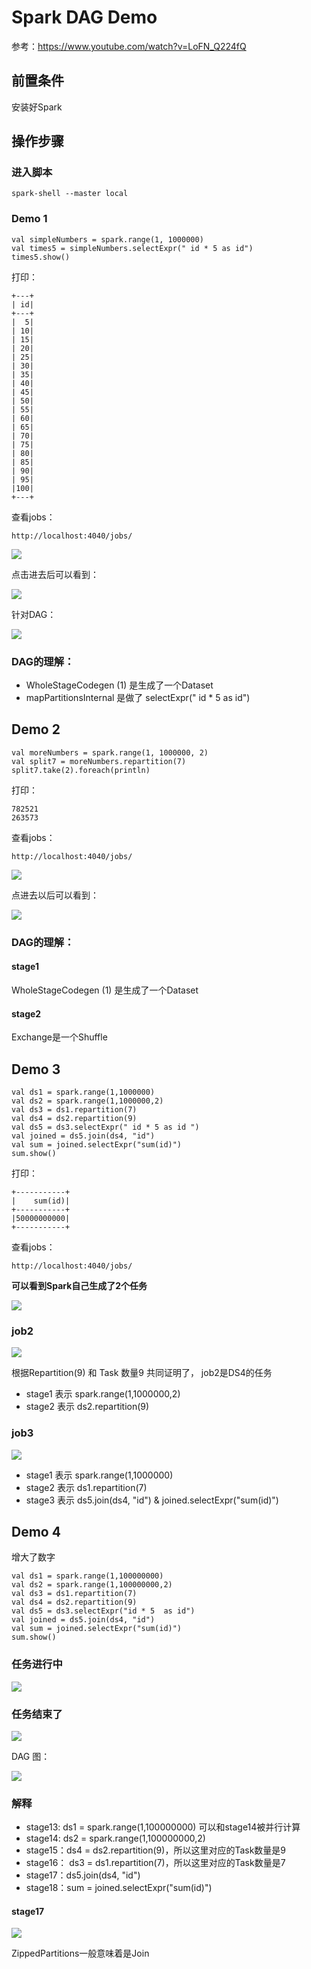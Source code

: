 # Spark DAG Demo

参考：https://www.youtube.com/watch?v=LoFN_Q224fQ

## 前置条件

安装好Spark

## 操作步骤

### 进入脚本

	spark-shell --master local
	
### Demo 1

	val simpleNumbers = spark.range(1, 1000000)
	val times5 = simpleNumbers.selectExpr(" id * 5 as id")
	times5.show()

打印：

	+---+
	| id|
	+---+
	|  5|
	| 10|
	| 15|
	| 20|
	| 25|
	| 30|
	| 35|
	| 40|
	| 45|
	| 50|
	| 55|
	| 60|
	| 65|
	| 70|
	| 75|
	| 80|
	| 85|
	| 90|
	| 95|
	|100|
	+---+


查看jobs：

	http://localhost:4040/jobs/
	
![](Images/1.png)

点击进去后可以看到：

![](Images/2.png)

针对DAG：

![](Images/3.png)

### DAG的理解：

* WholeStageCodegen (1) 是生成了一个Dataset
* mapPartitionsInternal 是做了 selectExpr(" id * 5 as id")

## Demo 2

	val moreNumbers = spark.range(1, 1000000, 2)
	val split7 = moreNumbers.repartition(7)
	split7.take(2).foreach(println)
	
打印：

	782521                                                                          
	263573

查看jobs：

	http://localhost:4040/jobs/
	
![](Images/4.png)

点进去以后可以看到：

![](Images/5.png)

### DAG的理解：

#### stage1

WholeStageCodegen (1) 是生成了一个Dataset

#### stage2

Exchange是一个Shuffle

## Demo 3

	val ds1 = spark.range(1,1000000)
	val ds2 = spark.range(1,1000000,2)
	val ds3 = ds1.repartition(7)
	val ds4 = ds2.repartition(9)
	val ds5 = ds3.selectExpr(" id * 5 as id ")
	val joined = ds5.join(ds4, "id")
	val sum = joined.selectExpr("sum(id)")
	sum.show()
	
打印：

	+-----------+                                                                   
	|    sum(id)|
	+-----------+
	|50000000000|
	+-----------+

查看jobs：

	http://localhost:4040/jobs/
	
**可以看到Spark自己生成了2个任务**

![](Images/6.png)

### job2

![](Images/7.png)

根据Repartition(9) 和 Task 数量9 共同证明了， job2是DS4的任务

* stage1 表示 spark.range(1,1000000,2)
* stage2 表示 ds2.repartition(9)

### job3
	
![](Images/8.png)	

* stage1 表示 spark.range(1,1000000)
* stage2 表示 ds1.repartition(7)
* stage3 表示  ds5.join(ds4, "id") & joined.selectExpr("sum(id)")


## Demo 4

增大了数字

	val ds1 = spark.range(1,100000000)
	val ds2 = spark.range(1,100000000,2)
	val ds3 = ds1.repartition(7)
	val ds4 = ds2.repartition(9)
	val ds5 = ds3.selectExpr("id * 5  as id")
	val joined = ds5.join(ds4, "id")
	val sum = joined.selectExpr("sum(id)")
	sum.show()


### 任务进行中
![](Images/9.png)

### 任务结束了
![](Images/10.png)	

DAG 图：

![](Images/11.png)

### 解释

* stage13: ds1 = spark.range(1,100000000) 可以和stage14被并行计算
* stage14: ds2 = spark.range(1,100000000,2)
* stage15：ds4 = ds2.repartition(9)，所以这里对应的Task数量是9
* stage16： ds3 = ds1.repartition(7)，所以这里对应的Task数量是7
* stage17：ds5.join(ds4, "id")
* stage18：sum = joined.selectExpr("sum(id)")

#### stage17

![](Images/12.png)

ZippedPartitions一般意味着是Join

	
	